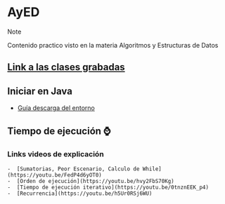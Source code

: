 # AyED

> [!NOTE]
> Contenido practico visto en la materia Algoritmos y Estructuras de Datos

## [Link a las clases grabadas](https://docs.google.com/document/d/1KbsWewnOF-8gymmOr1F3S94ANO8lf0M3/edit)

## Iniciar en Java
  - [Guía descarga del entorno](https://github.com/Piggypink8/AyED/blob/main/Practicas/Listas/2023_TP01A_JDK_Eclipse.pdf)

## Tiempo de ejecución ⌚

  ### Links videos de explicación 
    -  [Sumatorias, Peor Escenario, Calculo de While](https://youtu.be/FedP4d6yOT0)
    -  [Orden de ejecución](https://youtu.be/hvy2FbS70Kg)
    -  [Tiempo de ejecución iterativo](https://youtu.be/0tnznEEK_p4)
    -  [Recurrencia](https://youtu.be/h5Ur0RSj6WU)
